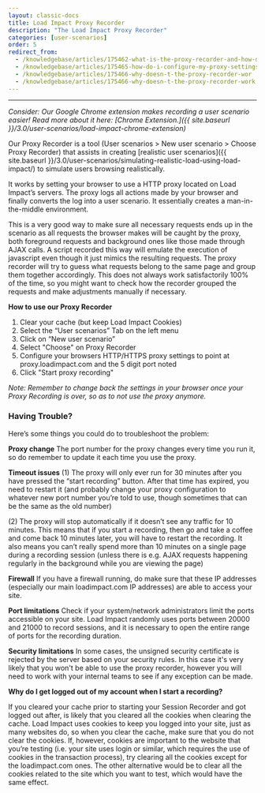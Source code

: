 ```yaml
---
layout: classic-docs
title: Load Impact Proxy Recorder
description: "The Load Impact Proxy Recorder"
categories: [user-scenarios]
order: 5
redirect_from:
  - /knowledgebase/articles/175462-what-is-the-proxy-recorder-and-how-does-it-work
  - /knowledgebase/articles/175465-how-do-i-configure-my-proxy-settings-for-the-sessi
  - /knowledgebase/articles/175466-why-doesn-t-the-proxy-recorder-wor
  - /knowledgebase/articles/175466-why-doesn-t-the-proxy-recorder-work
---
```


***

_Consider: Our Google Chrome extension makes recording a user scenario easier! Read more about it here: [Chrome Extension.]({{ site.baseurl }}/3.0/user-scenarios/load-impact-chrome-extension)_


Our Proxy Recorder is a tool (User scenarios > New user scenario > Choose Proxy Recorder) that assists in creating [realistic user scenarios]({{ site.baseurl }}/3.0/user-scenarios/simulating-realistic-load-using-load-impact/) to simulate users browsing realistically.

It works by setting your browser to use a HTTP proxy located on Load Impact’s servers. The proxy logs all actions made by your browser and finally converts the log into a user scenario. It essentially creates a man-in-the-middle environment.

This is a very good way to make sure all necessary requests ends up in the scenario as all requests the browser makes will be caught by the proxy, both foreground requests and background ones like those made through AJAX calls. A script recorded this way will emulate the execution of javascript even though it just mimics the resulting requests. The proxy recorder will try to guess what requests belong to the same page and group them together accordingly. This does not always work satisfactorily 100% of the time, so you might want to check how the recorder grouped the requests and make adjustments manually if necessary.

**How to use our Proxy Recorder**
1. Clear your cache (but keep Load Impact Cookies)
2. Select the “User scenarios” Tab on the left menu
3. Click on “New user scenario”
4. Select "Choose"  on Proxy Recorder
5. Configure your browsers HTTP/HTTPS proxy settings to point at proxy.loadimpact.com and the 5 digit port noted
6. Click "Start proxy recording"

_Note: Remember to change back the settings in your browser once your Proxy Recording is over, so as to not use the proxy anymore._

### Having Trouble?
Here’s some things you could do to troubleshoot the problem:

**Proxy change**
The port number for the proxy changes every time you run it, so do remember to update it each time you use the proxy.

**Timeout issues**
(1) The proxy will only ever run for 30 minutes after you have pressed the “start recording” button. After that time has expired, you need to restart it (and probably change your proxy configuration to whatever new port number you’re told to use, though sometimes that can be the same as the old number)

(2) The proxy will stop automatically if it doesn’t see any traffic for 10 minutes. This means that if you start a recording, then go and take a coffee and come back 10 minutes later, you will have to restart the recording. It also means you can’t really spend more than 10 minutes on a single page during a recording session (unless there is e.g. AJAX requests happening regularly in the background while you are viewing the page)

**Firewall**
If you have a firewall running, do make sure that these IP addresses (especially our main loadimpact.com IP addresses) are able to access your site.

**Port limitations**
Check if your system/network administrators limit the ports accessible on your site. Load Impact randomly uses ports between 20000 and 21000 to record sessions, and it is necessary to open the entire range of ports for the recording duration.

**Security limitations**
In some cases, the unsigned security certificate is rejected by the server based on your security rules. In this case it's very likely that you won't be able to use the proxy recorder, however you will need to work with your internal teams to see if any exception can be made.

**Why do I get logged out of my account when I start a recording?**

If you cleared your cache prior to starting your Session Recorder and got logged out after, is likely that you cleared all the cookies when clearing the cache. Load Impact uses cookies to keep you logged into your site, just as many websites do, so when you clear the cache, make sure that you do not clear the cookies. If, however, cookies are important to the website that you’re testing (i.e. your site uses login or similar, which requires the use of cookies in the transaction process), try clearing all the cookies except for the loadimpact.com ones. The other alternative would be to clear all the cookies related to the site which you want to test, which would have the same effect.
